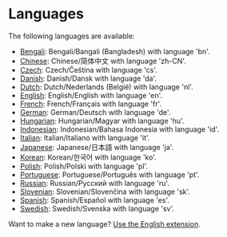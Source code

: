 Languages
=========

The following languages are available:

* [Bengali](https://github.com/datenstrom/yellow-extensions/tree/master/languages/bengali): Bengali/Bangali (Bangladesh) with language 'bn'.
* [Chinese](https://github.com/datenstrom/yellow-extensions/tree/master/languages/chinese): Chinese/简体中文 with language 'zh-CN'.
* [Czech](https://github.com/datenstrom/yellow-extensions/tree/master/languages/czech): Czech/Čeština with language 'cs'.
* [Danish](https://github.com/datenstrom/yellow-extensions/tree/master/languages/danish): Danish/Dansk with language 'da'.
* [Dutch](https://github.com/datenstrom/yellow-extensions/tree/master/languages/dutch): Dutch/Nederlands (België) with language 'nl'.
* [English](https://github.com/datenstrom/yellow-extensions/tree/master/languages/english): English/English with language 'en'.
* [French](https://github.com/datenstrom/yellow-extensions/tree/master/languages/french): French/Français with language 'fr'.
* [German](https://github.com/datenstrom/yellow-extensions/tree/master/languages/german): German/Deutsch with language 'de'.
* [Hungarian](https://github.com/datenstrom/yellow-extensions/tree/master/languages/hungarian): Hungarian/Magyar with language 'hu'.
* [Indonesian](https://github.com/datenstrom/yellow-extensions/tree/master/languages/indonesian): Indonesian/Bahasa Indonesia with language 'id'.
* [Italian](https://github.com/datenstrom/yellow-extensions/tree/master/languages/italian): Italian/Italiano with language 'it'.
* [Japanese](https://github.com/datenstrom/yellow-extensions/tree/master/languages/japanese): Japanese/日本語 with language 'ja'.
* [Korean](https://github.com/datenstrom/yellow-extensions/tree/master/languages/korean): Korean/한국어 with language 'ko'.
* [Polish](https://github.com/datenstrom/yellow-extensions/tree/master/languages/polish): Polish/Polski with language 'pl'.
* [Portuguese](https://github.com/datenstrom/yellow-extensions/tree/master/languages/portuguese): Portuguese/Português with language 'pt'.
* [Russian](https://github.com/datenstrom/yellow-extensions/tree/master/languages/russian): Russian/Русский with language 'ru'.
* [Slovenian](https://github.com/datenstrom/yellow-extensions/tree/master/languages/slovenian): Slovenian/Slovenčina with language 'sk'.
* [Spanish](https://github.com/datenstrom/yellow-extensions/tree/master/languages/spanish): Spanish/Español with language 'es'.
* [Swedish](https://github.com/datenstrom/yellow-extensions/tree/master/languages/swedish): Swedish/Svenska with language 'sv'.

Want to make a new language? [Use the English extension](https://github.com/datenstrom/yellow-extensions/tree/master/languages/english).
